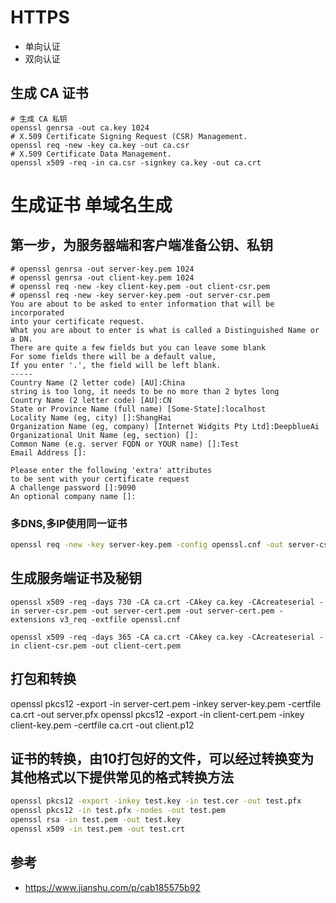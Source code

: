 # HTTPS

 - 单向认证
 - 双向认证


## 生成 CA 证书

```
# 生成 CA 私钥
openssl genrsa -out ca.key 1024
# X.509 Certificate Signing Request (CSR) Management.
openssl req -new -key ca.key -out ca.csr
# X.509 Certificate Data Management.
openssl x509 -req -in ca.csr -signkey ca.key -out ca.crt
```

# 生成证书 单域名生成

## 第一步，为服务器端和客户端准备公钥、私钥

```
# openssl genrsa -out server-key.pem 1024
# openssl genrsa -out client-key.pem 1024
# openssl req -new -key client-key.pem -out client-csr.pem
# openssl req -new -key server-key.pem -out server-csr.pem
You are about to be asked to enter information that will be incorporated
into your certificate request.
What you are about to enter is what is called a Distinguished Name or a DN.
There are quite a few fields but you can leave some blank
For some fields there will be a default value,
If you enter '.', the field will be left blank.
-----
Country Name (2 letter code) [AU]:China
string is too long, it needs to be no more than 2 bytes long
Country Name (2 letter code) [AU]:CN
State or Province Name (full name) [Some-State]:localhost
Locality Name (eg, city) []:ShangHai
Organization Name (eg, company) [Internet Widgits Pty Ltd]:DeepblueAi
Organizational Unit Name (eg, section) []:
Common Name (e.g. server FQDN or YOUR name) []:Test
Email Address []:

Please enter the following 'extra' attributes
to be sent with your certificate request
A challenge password []:9090
An optional company name []:
```

### 多DNS,多IP使用同一证书

```bash
openssl req -new -key server-key.pem -config openssl.cnf -out server-csr.pem

```

## 生成服务端证书及秘钥

```
openssl x509 -req -days 730 -CA ca.crt -CAkey ca.key -CAcreateserial -in server-csr.pem -out server-cert.pem -out server-cert.pem -extensions v3_req -extfile openssl.cnf

openssl x509 -req -days 365 -CA ca.crt -CAkey ca.key -CAcreateserial -in client-csr.pem -out client-cert.pem

```

## 打包和转换

openssl pkcs12 -export -in server-cert.pem -inkey server-key.pem -certfile ca.crt -out server.pfx 
openssl pkcs12 -export -in client-cert.pem -inkey client-key.pem -certfile ca.crt -out client.p12 

## 证书的转换，由10打包好的文件，可以经过转换变为其他格式以下提供常见的格式转换方法

```bash
openssl pkcs12 -export -inkey test.key -in test.cer -out test.pfx
openssl pkcs12 -in test.pfx -nodes -out test.pem 
openssl rsa -in test.pem -out test.key
openssl x509 -in test.pem -out test.crt
```

## 参考

- https://www.jianshu.com/p/cab185575b92